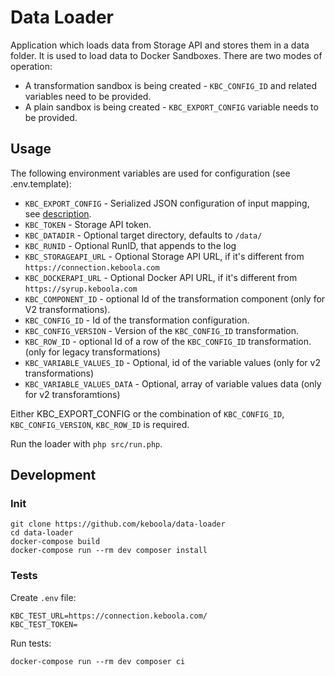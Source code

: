 # Data Loader

Application which loads data from Storage API and stores them in a data folder. It is used to load data 
to Docker Sandboxes. There are two modes of operation:

- A transformation sandbox is being created - `KBC_CONFIG_ID` and related variables need to be provided.
- A plain sandbox is being created - `KBC_EXPORT_CONFIG` variable needs to be provided. 

## Usage
The following environment variables are used for configuration (see .env.template):

- `KBC_EXPORT_CONFIG` - Serialized JSON configuration of input mapping, 
    see [description](https://developers.keboola.com/extend/common-interface/config-file/).
- `KBC_TOKEN` - Storage API token.
- `KBC_DATADIR` - Optional target directory, defaults to `/data/`
- `KBC_RUNID` - Optional RunID, that appends to the log
- `KBC_STORAGEAPI_URL` - Optional Storage API URL, if it's different from `https://connection.keboola.com`
- `KBC_DOCKERAPI_URL` - Optional Docker API URL, if it's different from `https://syrup.keboola.com`
- `KBC_COMPONENT_ID` - optional Id of the transformation component (only for V2 transformations).
- `KBC_CONFIG_ID` - Id of the transformation configuration.
- `KBC_CONFIG_VERSION` - Version of the `KBC_CONFIG_ID` transformation.
- `KBC_ROW_ID` - optional Id of a row of the `KBC_CONFIG_ID` transformation. (only for legacy transformations)
- `KBC_VARIABLE_VALUES_ID` - Optional, id of the variable values (only for v2 transformations)
- `KBC_VARIABLE_VALUES_DATA` - Optional, array of variable values data (only for v2 transforamtions) 


Either KBC_EXPORT_CONFIG or the combination of `KBC_CONFIG_ID`, `KBC_CONFIG_VERSION`, `KBC_ROW_ID` is required.

Run the loader with `php src/run.php`.

## Development

### Init

```
git clone https://github.com/keboola/data-loader
cd data-loader
docker-compose build
docker-compose run --rm dev composer install
```

### Tests
Create `.env` file:
```
KBC_TEST_URL=https://connection.keboola.com/
KBC_TEST_TOKEN=
```

Run tests:
```
docker-compose run --rm dev composer ci
```
